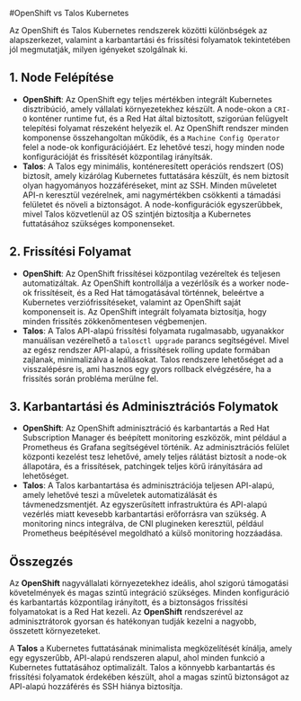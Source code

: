 #OpenShift vs Talos Kubernetes

Az OpenShift és Talos Kubernetes rendszerek közötti különbségek az alapszerkezet, valamint a karbantartási és frissítési folyamatok tekintetében jól megmutatják, milyen igényeket szolgálnak ki. 

## 1. **Node Felépítése**
   - **OpenShift**: Az OpenShift egy teljes mértékben integrált Kubernetes disztribúció, amely vállalati környezetekhez készült. A node-okon a `CRI-O` konténer runtime fut, és a Red Hat által biztosított, szigorúan felügyelt telepítési folyamat részeként helyezik el. Az OpenShift rendszer minden komponense összehangoltan működik, és a `Machine Config Operator` felel a node-ok konfigurációjáért. Ez lehetővé teszi, hogy minden node konfigurációját és frissítését központilag irányítsák.
   - **Talos**: A Talos egy minimális, konténeresített operációs rendszert (OS) biztosít, amely kizárólag Kubernetes futtatására készült, és nem biztosít olyan hagyományos hozzáféréseket, mint az SSH. Minden műveletet API-n keresztül vezérelnek, ami nagymértékben csökkenti a támadási felületet és növeli a biztonságot. A node-konfigurációk egyszerűbbek, mivel Talos közvetlenül az OS szintjén biztosítja a Kubernetes futtatásához szükséges komponenseket.

## 2. **Frissítési Folyamat**
   - **OpenShift**: Az OpenShift frissítései központilag vezéreltek és teljesen automatizáltak. Az OpenShift kontrollálja a vezérlősík és a worker node-ok frissítéseit, és a Red Hat támogatásával történnek, beleértve a Kubernetes verziófrissítéseket, valamint az OpenShift saját komponenseit is. Az OpenShift integrált folyamata biztosítja, hogy minden frissítés zökkenőmentesen végbemenjen.
   - **Talos**: A Talos API-alapú frissítési folyamata rugalmasabb, ugyanakkor manuálisan vezérelhető a `talosctl upgrade` parancs segítségével. Mivel az egész rendszer API-alapú, a frissítések rolling update formában zajlanak, minimalizálva a leállásokat. Talos rendszere lehetőséget ad a visszalépésre is, ami hasznos egy gyors rollback elvégzésére, ha a frissítés során probléma merülne fel.

## 3. **Karbantartási és Adminisztrációs Folymatok**
   - **OpenShift**: Az OpenShift adminisztráció és karbantartás a Red Hat Subscription Manager és beépített monitoring eszközök, mint például a Prometheus és Grafana segítségével történik. Az adminisztrációs felület központi kezelést tesz lehetővé, amely teljes rálátást biztosít a node-ok állapotára, és a frissítések, patchingek teljes körű irányítására ad lehetőséget.
   - **Talos**: A Talos karbantartása és adminisztrációja teljesen API-alapú, amely lehetővé teszi a műveletek automatizálását és távmenedzsmentjét. Az egyszerűsített infrastruktúra és API-alapú vezérlés miatt kevesebb karbantartási erőforrásra van szükség. A monitoring nincs integrálva, de CNI plugineken keresztül, például Prometheus beépítésével megoldható a külső monitoring hozzáadása.

## Összegzés
Az **OpenShift** nagyvállalati környezetekhez ideális, ahol szigorú támogatási követelmények és magas szintű integráció szükséges. Minden konfiguráció és karbantartás központilag irányított, és a biztonságos frissítési folyamatokat is a Red Hat kezeli. Az **OpenShift** rendszerével az adminisztrátorok gyorsan és hatékonyan tudják kezelni a nagyobb, összetett környezeteket.

A **Talos** a Kubernetes futtatásának minimalista megközelítését kínálja, amely egy egyszerűbb, API-alapú rendszeren alapul, ahol minden funkció a Kubernetes futtatásához optimalizált. Talos a könnyebb karbantartás és frissítési folyamatok érdekében készült, ahol a magas szintű biztonságot az API-alapú hozzáférés és SSH hiánya biztosítja.